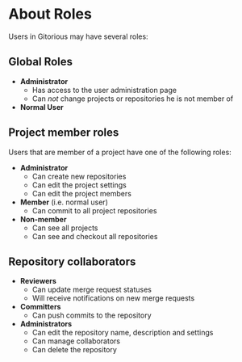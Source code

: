 # About Roles
Users in Gitorious may have several roles:

## Global Roles
* **Administrator**
  * Has access to the user administration page
  * Can _not_ change projects or repositories he is not member of
* **Normal User**

## Project member roles
Users that are member of a project have one of the following roles:

* **Administrator**
  * Can create new repositories
  * Can edit the project settings
  * Can edit the project members
* **Member** (i.e. normal user)
  * Can commit to all project repositories
* **Non-member**
  * Can see all projects
  * Can see and checkout all repositories

## Repository collaborators
* **Reviewers**
  * Can update merge request statuses
  * Will receive notifications on new merge requests
* **Committers**
  * Can push commits to the repository
* **Administrators**
  * Can edit the repository name, description and settings
  * Can manage collaborators
  * Can delete the repository

